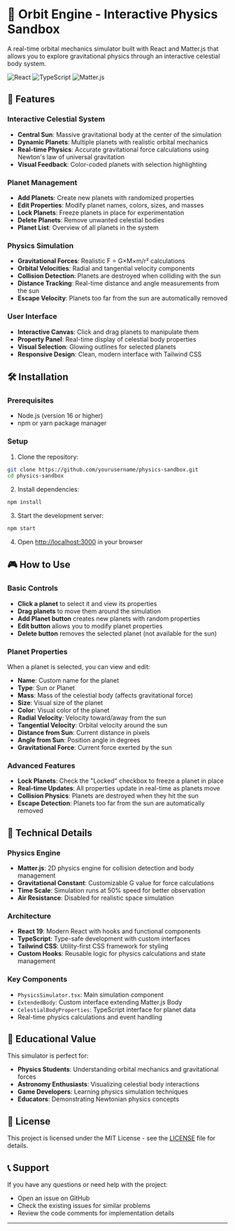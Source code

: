 # 🌌 Orbit Engine - Interactive Physics Sandbox

A real-time orbital mechanics simulator built with React and Matter.js that allows you to explore gravitational physics through an interactive celestial body system.

![React](https://img.shields.io/badge/React-19.0.0-blue)
![TypeScript](https://img.shields.io/badge/TypeScript-4.9.5-blue)
![Matter.js](https://img.shields.io/badge/Matter.js-0.20.0-orange)

## 🚀 Features

### Interactive Celestial System
- **Central Sun**: Massive gravitational body at the center of the simulation
- **Dynamic Planets**: Multiple planets with realistic orbital mechanics
- **Real-time Physics**: Accurate gravitational force calculations using Newton's law of universal gravitation
- **Visual Feedback**: Color-coded planets with selection highlighting

### Planet Management
- **Add Planets**: Create new planets with randomized properties
- **Edit Properties**: Modify planet names, colors, sizes, and masses
- **Lock Planets**: Freeze planets in place for experimentation
- **Delete Planets**: Remove unwanted celestial bodies
- **Planet List**: Overview of all planets in the system

### Physics Simulation
- **Gravitational Forces**: Realistic F = G×M×m/r² calculations
- **Orbital Velocities**: Radial and tangential velocity components
- **Collision Detection**: Planets are destroyed when colliding with the sun
- **Distance Tracking**: Real-time distance and angle measurements from the sun
- **Escape Velocity**: Planets too far from the sun are automatically removed

### User Interface
- **Interactive Canvas**: Click and drag planets to manipulate them
- **Property Panel**: Real-time display of celestial body properties
- **Visual Selection**: Glowing outlines for selected planets
- **Responsive Design**: Clean, modern interface with Tailwind CSS

## 🛠️ Installation

### Prerequisites
- Node.js (version 16 or higher)
- npm or yarn package manager

### Setup
1. Clone the repository:
```bash
git clone https://github.com/yourusername/physics-sandbox.git
cd physics-sandbox
```

2. Install dependencies:
```bash
npm install
```

3. Start the development server:
```bash
npm start
```

4. Open [http://localhost:3000](http://localhost:3000) in your browser

## 🎮 How to Use

### Basic Controls
- **Click a planet** to select it and view its properties
- **Drag planets** to move them around the simulation
- **Add Planet button** creates new planets with random properties
- **Edit button** allows you to modify planet properties
- **Delete button** removes the selected planet (not available for the sun)

### Planet Properties
When a planet is selected, you can view and edit:
- **Name**: Custom name for the planet
- **Type**: Sun or Planet
- **Mass**: Mass of the celestial body (affects gravitational force)
- **Size**: Visual size of the planet
- **Color**: Visual color of the planet
- **Radial Velocity**: Velocity toward/away from the sun
- **Tangential Velocity**: Orbital velocity around the sun
- **Distance from Sun**: Current distance in pixels
- **Angle from Sun**: Position angle in degrees
- **Gravitational Force**: Current force exerted by the sun

### Advanced Features
- **Lock Planets**: Check the "Locked" checkbox to freeze a planet in place
- **Real-time Updates**: All properties update in real-time as planets move
- **Collision Physics**: Planets are destroyed when they hit the sun
- **Escape Detection**: Planets too far from the sun are automatically removed

## 🔧 Technical Details

### Physics Engine
- **Matter.js**: 2D physics engine for collision detection and body management
- **Gravitational Constant**: Customizable G value for force calculations
- **Time Scale**: Simulation runs at 50% speed for better observation
- **Air Resistance**: Disabled for realistic space simulation

### Architecture
- **React 19**: Modern React with hooks and functional components
- **TypeScript**: Type-safe development with custom interfaces
- **Tailwind CSS**: Utility-first CSS framework for styling
- **Custom Hooks**: Reusable logic for physics calculations and state management

### Key Components
- `PhysicsSimulator.tsx`: Main simulation component
- `ExtendedBody`: Custom interface extending Matter.js Body
- `CelestialBodyProperties`: TypeScript interface for planet data
- Real-time physics calculations and event handling

## 🎯 Educational Value

This simulator is perfect for:
- **Physics Students**: Understanding orbital mechanics and gravitational forces
- **Astronomy Enthusiasts**: Visualizing celestial body interactions
- **Game Developers**: Learning physics simulation techniques
- **Educators**: Demonstrating Newtonian physics concepts

## 📝 License

This project is licensed under the MIT License - see the [LICENSE](LICENSE) file for details.

## 📞 Support

If you have any questions or need help with the project:
- Open an issue on GitHub
- Check the existing issues for similar problems
- Review the code comments for implementation details

---
